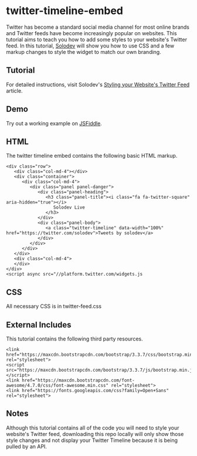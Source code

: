 # twitter-timeline-embed
Twitter has become a standard social media channel for most online brands and Twitter feeds have become increasingly popular on websites. This tutorial aims to teach you how to add some styles to your website's Twitter feed.  In this tutorial, [Solodev](https://www.solodev.com/) will show you how to use CSS and a few markup changes to style the widget to match our own branding. 

## Tutorial

For detailed instructions, visit Solodev's [Styling your Website's Twitter Feed](https://www.solodev.com/blog/web-design/styling-your-websites-twitter-feed.stml) article.

## Demo

Try out a working example on [JSFiddle](https://jsfiddle.net/solodev/t8vLor7w/).

## HTML

The twitter timeline embed contains the following basic HTML markup.

```
<div class="row">
   <div class="col-md-4"></div>
   <div class="container">
      <div class="col-md-4">
         <div class="panel panel-danger">
            <div class="panel-heading">
               <h3 class="panel-title"><i class="fa fa-twitter-square" aria-hidden="true"></i>
                  Solodev Live
               </h3>
            </div>
            <div class="panel-body">
               <a class="twitter-timeline" data-width="100%" href="https://twitter.com/solodev">Tweets by solodev</a> 
            </div>
         </div>
      </div>
   </div>
   <div class="col-md-4">
   </div>
</div>
<script async src="//platform.twitter.com/widgets.js
```

## CSS

All necessary CSS is in twitter-feed.css

## External Includes

This tutorial contains the following third party resources.

```
<link href="https://maxcdn.bootstrapcdn.com/bootstrap/3.3.7/css/bootstrap.min.css" rel="stylesheet">
<script src="https://maxcdn.bootstrapcdn.com/bootstrap/3.3.7/js/bootstrap.min.js"></script>
<link href="https://maxcdn.bootstrapcdn.com/font-awesome/4.7.0/css/font-awesome.min.css" rel="stylesheet">
<link href="https://fonts.googleapis.com/css?family=Open+Sans" rel="stylesheet">
```

## Notes

Although this tutorial contains all of the code you will need to style your website's Twitter feed, downloading this repo locally will only show those style changes and not display your Twitter Timeline because it is being pulled by an API.
